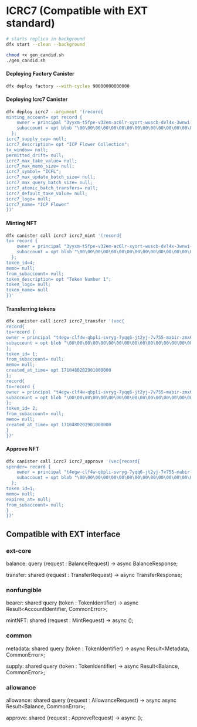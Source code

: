 # ICRC7 (Compatible with EXT standard)

```bash
# starts replica in background
dfx start --clean --background

chmod +x gen_candid.sh
./gen_candid.sh
```

#### Deploying Factory Canister

```bash
dfx deploy factory --with-cycles 90000000000000
```

#### Deploying Icrc7 Canister
```bash
dfx deploy icrc7 --argument '(record{                                  
minting_account= opt record {
    owner = principal "3yyxm-t5fpe-v32em-ac6lr-xyort-wuscb-dvl4x-3wnwi-hqkyj-xortw-oqe";                                     
    subaccount = opt blob "\00\00\00\00\00\00\00\00\00\00\00\00\00\00\00\00\00\00\00\00\00\00\00\00\00\00\00\00\00\00\00\00";
  };                  
icrc7_supply_cap= null;
icrc7_description= opt "ICP Flower Collection";
tx_window= null;                        
permitted_drift= null;                  
icrc7_max_take_value= null;
icrc7_max_memo_size= null;
icrc7_symbol= "ICFL";
icrc7_max_update_batch_size= null;
icrc7_max_query_batch_size= null;
icrc7_atomic_batch_transfers= null;
icrc7_default_take_value= null;
icrc7_logo= null;
icrc7_name= "ICP Flower"
})'
```

#### Minting NFT
```bash
dfx canister call icrc7 icrc7_mint '(record{                                  
to= record {
    owner = principal "3yyxm-t5fpe-v32em-ac6lr-xyort-wuscb-dvl4x-3wnwi-hqkyj-xortw-oqe";                                     
    subaccount = opt blob "\00\00\00\00\00\00\00\00\00\00\00\00\00\00\00\00\00\00\00\00\00\00\00\00\00\00\00\00\00\00\00\00";
  };          
token_id=4;
memo= null;
from_subaccount= null;                  
token_description= opt "Token Number 1";
token_logo= null;
token_name= null
})'
```

#### Transferring tokens
```bash
dfx canister call icrc7 icrc7_transfer '(vec{
record{
to=record {
owner = principal "t4egw-clf4w-qbpli-svryg-7yqq6-jt2yj-7v755-mabir-zmx6i-vp4fr-fqe";
subaccount = opt blob "\00\00\00\00\00\00\00\00\00\00\00\00\00\00\00\00\00\00\00\00\00\00\00\00\00\00\00\00\00\00\00\00";
};
token_id= 1;
from_subaccount= null;
memo= null;
created_at_time= opt 1710480202901000000
};
record{
to=record {
owner = principal "t4egw-clf4w-qbpli-svryg-7yqq6-jt2yj-7v755-mabir-zmx6i-vp4fr-fqe";
subaccount = opt blob "\00\00\00\00\00\00\00\00\00\00\00\00\00\00\00\00\00\00\00\00\00\00\00\00\00\00\00\00\00\00\00\00";
};
token_id= 2;
from_subaccount= null;
memo= null;
created_at_time= opt 1710480202901000000
}
})'
```

#### Approve NFT
```bash
dfx canister call icrc7 icrc7_approve '(vec{record{                                  
spender= record {
    owner = principal "t4egw-clf4w-qbpli-svryg-7yqq6-jt2yj-7v755-mabir-zmx6i-vp4fr-fqe";                                     
    subaccount = opt blob "\00\00\00\00\00\00\00\00\00\00\00\00\00\00\00\00\00\00\00\00\00\00\00\00\00\00\00\00\00\00\00\00";
  };          
token_id=1;
memo= null;
expires_at= null;
from_subaccount= null;
}
})'
```

## Compatible with EXT interface

### ext-core

balance: query (request : BalanceRequest) -> async BalanceResponse;

transfer: shared (request : TransferRequest) -> async TransferResponse;

### nonfungible

bearer: shared query (token : TokenIdentifier) -> async Result<AccountIdentifier, CommonError>;

mintNFT: shared (request : MintRequest) -> async ();

### common

metadata: shared query (token : TokenIdentifier) -> async Result<Metadata, CommonError>;

supply: shared query (token : TokenIdentifier) -> async Result<Balance, CommonError>;

### allowance

allowance: shared query (request : AllowanceRequest) -> async async Result<Balance, CommonError>;

approve: shared (request : ApproveRequest) -> async ();